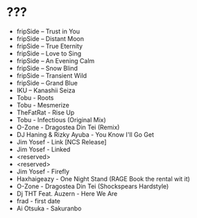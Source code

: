 # ???
* fripSide – Trust in You
* fripSide – Distant Moon
* fripSide – True Eternity
* fripSide – Love to Sing
* fripSide – An Evening Calm
* fripSide – Snow Blind
* fripSide – Transient Wild
* fripSide – Grand Blue
* IKU – Kanashii Seiza
* Tobu - Roots
* Tobu - Mesmerize <!--FULL-->
* TheFatRat - Rise Up 
* Tobu - Infectious <!--OG-->(Original Mix)
* O-Zone - Dragostea <!--d-->Din <!--t-->Tei (Remix)
* DJ Haning & Rizky Ayuba - You Know I'll Go Get
* Jim Yosef - Link [NCS Release]
* Jim Yosef - Linked
* \<reserved\>
* \<reserved\>
* <!--Jim Yosef Firefly-->Jim Yosef - Firefly
* Haxhaigeazy - One Night Stand (RAGE Book the rental wit it)
* O-Zone - Dragostea Din Tei (Shockspears Hardstyle)
* Dj THT Feat. Auzern - Here We Are
*  frad - first date
* <!--さくらんぼ　Full Version--> Ai Otsuka - Sakuranbo
